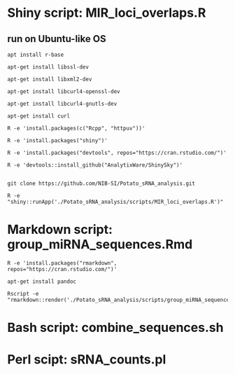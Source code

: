 # 

# Shiny script: MIR_loci_overlaps.R 

## run on Ubuntu-like OS
```
apt install r-base

apt-get install libssl-dev

apt-get install libxml2-dev

apt-get install libcurl4-openssl-dev

apt-get install libcurl4-gnutls-dev

apt-get install curl

R -e 'install.packages(c("Rcpp", "httpuv"))'

R -e 'install.packages("shiny")'

R -e 'install.packages("devtools", repos="https://cran.rstudio.com/")'

R -e 'devtools::install_github("AnalytixWare/ShinySky")'


git clone https://github.com/NIB-SI/Potato_sRNA_analysis.git

R -e "shiny::runApp('./Potato_sRNA_analysis/scripts/MIR_loci_overlaps.R')"
```

# Markdown script: group_miRNA_sequences.Rmd
```
R -e 'install.packages("rmarkdown", repos="https://cran.rstudio.com/")'

apt-get install pandoc

Rscript -e "rmarkdown::render('./Potato_sRNA_analysis/scripts/group_miRNA_sequences.Rmd')"
```

# Bash script: combine_sequences.sh

# Perl scipt: sRNA_counts.pl

